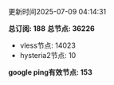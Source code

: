 更新时间2025-07-09 04:14:31

**总订阅: 188**
**总节点: 36226**
- vless节点: 14023
- hysteria2节点: 10

**google ping有效节点: 153**
